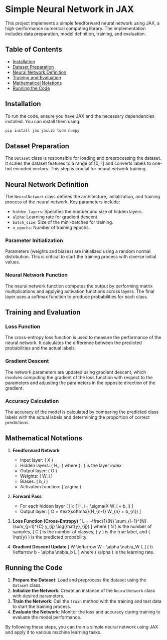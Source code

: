 # Simple Neural Network in JAX

This project implements a simple feedforward neural network using JAX, a high-performance numerical computing library. The implementation includes data preparation, model definition, training, and evaluation.

## Table of Contents
- [Installation](#installation)
- [Dataset Preparation](#dataset-preparation)
- [Neural Network Definition](#neural-network-definition)
- [Training and Evaluation](#training-and-evaluation)
- [Mathematical Notations](#mathematical-notations)
- [Running the Code](#running-the-code)

## Installation

To run the code, ensure you have JAX and the necessary dependencies installed. You can install them using:

```bash
pip install jax jaxlib tqdm numpy
```

## Dataset Preparation

The `Dataset` class is responsible for loading and preprocessing the dataset. It scales the dataset features to a range of [0, 1] and converts labels to one-hot encoded vectors. This step is crucial for neural network training.

## Neural Network Definition

The `NeuralNetwork` class defines the architecture, initialization, and training process of the neural network. Key parameters include:
- `hidden_layers`: Specifies the number and size of hidden layers.
- `alpha`: Learning rate for gradient descent.
- `batch_size`: Size of the mini-batches for training.
- `n_epochs`: Number of training epochs.

### Parameter Initialization

Parameters (weights and biases) are initialized using a random normal distribution. This is critical to start the training process with diverse initial values.

### Neural Network Function

The neural network function computes the output by performing matrix multiplications and applying activation functions across layers. The final layer uses a softmax function to produce probabilities for each class.

## Training and Evaluation

### Loss Function

The cross-entropy loss function is used to measure the performance of the neural network. It calculates the difference between the predicted probabilities and the actual labels.

### Gradient Descent

The network parameters are updated using gradient descent, which involves computing the gradient of the loss function with respect to the parameters and adjusting the parameters in the opposite direction of the gradient.

### Accuracy Calculation

The accuracy of the model is calculated by comparing the predicted class labels with the actual labels and determining the proportion of correct predictions.

## Mathematical Notations

1. **Feedforward Network**
   - Input layer: \( X \)
   - Hidden layers: \( H_i \) where \( i \) is the layer index
   - Output layer: \( O \)
   - Weights: \( W_i \)
   - Biases: \( b_i \)
   - Activation function: \( \sigma \)

2. **Forward Pass**
   - For each hidden layer \( i \):
     \[
     H_i = \sigma(X W_i + b_i)
     \]
   - Output layer:
     \[
     O = \text{softmax}(H_{n-1} W_{n} + b_{n})
     \]

3. **Loss Function (Cross-Entropy)**
   \[
   L = -\frac{1}{N} \sum_{i=1}^{N} \sum_{j=1}^{C} y_{ij} \log(\hat{y}_{ij})
   \]
   where \( N \) is the number of samples, \( C \) is the number of classes, \( y \) is the true label, and \( \hat{y} \) is the predicted probability.

4. **Gradient Descent Update**
   \[
   W \leftarrow W - \alpha \nabla_W L
   \]
   \[
   b \leftarrow b - \alpha \nabla_b L
   \]
   where \( \alpha \) is the learning rate.

## Running the Code

1. **Prepare the Dataset**: Load and preprocess the dataset using the `Dataset` class.
2. **Initialize the Network**: Create an instance of the `NeuralNetwork` class with desired parameters.
3. **Train the Network**: Call the `train` method with the training and test data to start the training process.
4. **Evaluate the Network**: Monitor the loss and accuracy during training to evaluate the model performance.

By following these steps, you can train a simple neural network using JAX and apply it to various machine learning tasks.